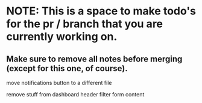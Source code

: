 # NOTE: This is a space to make todo's for the pr / branch that you are currently working on. 
Make sure to remove all notes before merging (except for this one, of course).
----------------------------------------------------------------------------------------------------
move notifications button to a different file

remove stuff from dashboard header filter form content
